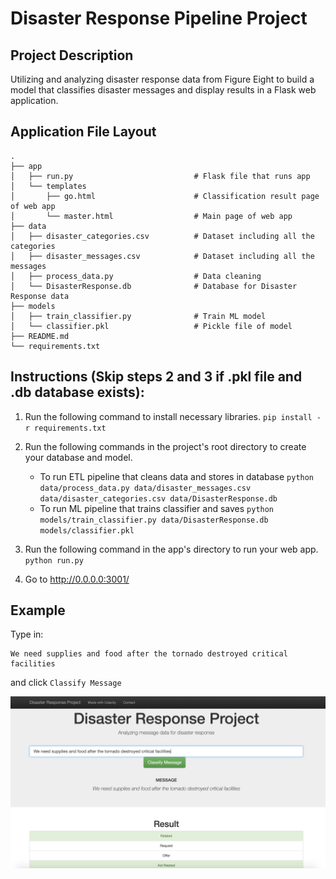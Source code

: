 # Disaster Response Pipeline Project

## Project Description

Utilizing and analyzing disaster response data from Figure Eight to build a model that classifies disaster messages and display results in a Flask web application.

## Application File Layout

    .
    ├── app     
    │   ├── run.py                           # Flask file that runs app
    │   └── templates   
    │       ├── go.html                      # Classification result page of web app
    │       └── master.html                  # Main page of web app    
    ├── data                   
    │   ├── disaster_categories.csv          # Dataset including all the categories  
    │   ├── disaster_messages.csv            # Dataset including all the messages
    │   ├── process_data.py                  # Data cleaning
    │   └── DisasterResponse.db              # Database for Disaster Response data
    ├── models
    │   ├── train_classifier.py              # Train ML model      
    │   └── classifier.pkl                   # Pickle file of model     
    ├── README.md
    └── requirements.txt

## Instructions (Skip steps 2 and 3 if .pkl file and .db database exists):
1. Run the following command to install necessary libraries.
    `pip install -r requirements.txt`

2. Run the following commands in the project's root directory to create your database and model.

    - To run ETL pipeline that cleans data and stores in database
        `python data/process_data.py data/disaster_messages.csv data/disaster_categories.csv data/DisasterResponse.db`
    - To run ML pipeline that trains classifier and saves
        `python models/train_classifier.py data/DisasterResponse.db models/classifier.pkl`

3. Run the following command in the app's directory to run your web app.
    `python run.py`

4. Go to http://0.0.0.0:3001/

## Example
Type in: 
```
We need supplies and food after the tornado destroyed critical facilities
```
and click `Classify Message`

![Example](ex.png)
